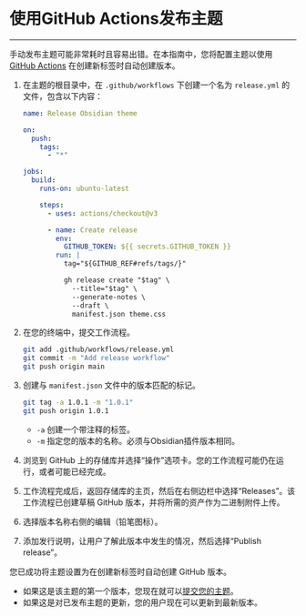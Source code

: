 # 使用GitHub Actions发布主题
---
手动发布主题可能非常耗时且容易出错。在本指南中，您将配置主题以使用 [GitHub Actions](https://github.com/features/actions) 在创建新标签时自动创建版本。

1. 在主题的根目录中，在 `.github/workflows` 下创建一个名为 `release.yml` 的文件，包含以下内容：
    
    ```yml
    name: Release Obsidian theme
    
    on:
      push:
        tags:
          - "*"
    
    jobs:
      build:
        runs-on: ubuntu-latest
    
        steps:
          - uses: actions/checkout@v3
    
          - name: Create release
            env:
              GITHUB_TOKEN: ${{ secrets.GITHUB_TOKEN }}
            run: |
              tag="${GITHUB_REF#refs/tags/}"
    
              gh release create "$tag" \
                --title="$tag" \
                --generate-notes \
                --draft \
                manifest.json theme.css
    ```
    
2. 在您的终端中，提交工作流程。
    
    ```bash
    git add .github/workflows/release.yml
    git commit -m "Add release workflow"
    git push origin main
    ```
    
3. 创建与 `manifest.json` 文件中的版本匹配的标记。
    
    ```bash
    git tag -a 1.0.1 -m "1.0.1"
    git push origin 1.0.1
    ```
    
    - `-a` 创建一个带注释的标签。
    - `-m` 指定您的版本的名称。必须与Obsidian插件版本相同。
4. 浏览到 GitHub 上的存储库并选择“操作”选项卡。您的工作流程可能仍在运行，或者可能已经完成。
    
5. 工作流程完成后，返回存储库的主页，然后在右侧边栏中选择“Releases”。该工作流程已创建草稿 GitHub 版本，并将所需的资产作为二进制附件上传。
    
6. 选择版本名称右侧的编辑（铅笔图标）。
    
7. 添加发行说明，让用户了解此版本中发生的情况，然后选择“Publish release”。
    

您已成功将主题设置为在创建新标签时自动创建 GitHub 版本。

- 如果这是该主题的第一个版本，您现在就可以[提交您的主题](./submit-your-theme.md)。
- 如果这是对已发布主题的更新，您的用户现在可以更新到最新版本。